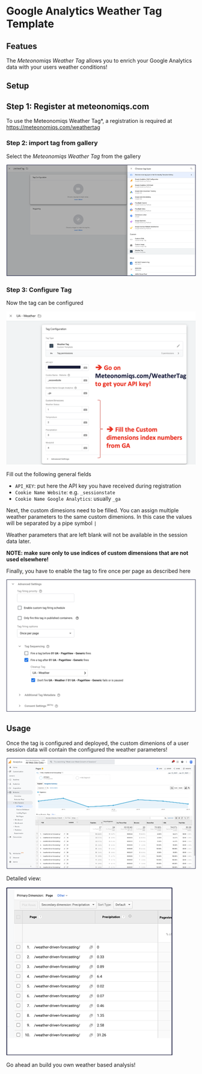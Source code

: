 # Google Analytics Weather Tag Template

## Featues 

The *Meteonomiqs Weather Tag* allows you to enrich your Google Analytics data 
with your users weather conditions!



## Setup


##  Step 1: Register at meteonomiqs.com

To use the Meteonomiqs Weather Tag*, a registration is required at https://meteonomiqs.com/weathertag

### Step 2: import tag from gallery

Select the *Meteonomiqs Weather Tag* from the gallery

![Import Weather Tag template from gallery](doc/images/gallery_import.png "Import Weather Tag template from gallery")
### Step 3: Configure Tag

Now the tag can be configured

![Tag Configuration](doc/images/tag_config.png "Tag Configuration")

Fill out the following general fields
* `API_KEY`: put here the API key you have received during registration
* `Cookie Name Website`: e.g. `_sessionstate`
* `Cookie Name Google Analytics`: usually `_ga`

Next, the custom dimesions need to be filled.
You can assign multiple weather parameters to the same custom dimenions. In this case the values will be separated by a pipe symbol `|`

Weather parameters that are left blank will not be available in the session data later.

**NOTE: make sure only to use indices of custom dimensions that are not used elsewhere!**

Finally, you have to enable the tag to fire once per page as described here

![Tag Configuration](doc/images/tag_config_advanced.png "Tag Configuration")


## Usage

Once the tag is configured and deployed, the custom dimenions of a user session data will contain the configured the weather parameters!

![Google Analytics example analysis](doc/images/ga_example_1.png "Google Analytics example analysis")

Detailed view:

![Google Analytics example analysis](doc/images/ga_example_2.png "Google Analytics example analysis")

Go ahead an build you own weather based analysis!